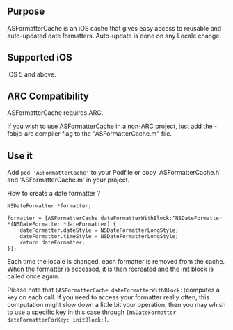 ## Purpose
ASFormatterCache is an iOS cache that gives easy access to reusable and auto-updated date formatters. Auto-update is done on any Locale change.

## Supported iOS
iOS 5 and above.

## ARC Compatibility
ASFormatterCache requires ARC.

If you wish to use ASFormatterCache in a non-ARC project, just add the -fobjc-arc compiler flag to the "ASFormatterCache.m" file.

## Use it
Add `pod 'ASFormatterCache'` to your Podfile or copy 'ASFormatterCache.h' and 'ASFormatterCache.m' in your project.

How to create a date formatter ?

    NSDateFormatter *formatter;
    
    formatter = [ASFormatterCache dateFormatterWithBlock:^NSDateFormatter *(NSDateFormatter *dateFormatter) {
        dateFormatter.dateStyle = NSDateFormatterLongStyle;
        dateFormatter.timeStyle = NSDateFormatterLongStyle;
        return dateFormatter;
    }];
                                             
Each time the locale is changed, each formatter is removed from the cache. When the formatter is accessed, it is then recreated and the init block is called once again.

Please note that `[ASFormatterCache dateFormatterWithBlock:]`computes a key on each call. If you need to access your formatter really often, this computation might slow down a little bit your operation, then you may whish to use a specific key in this case through `[NSDateFormatter dateFormatterForKey: initBlock:]`.